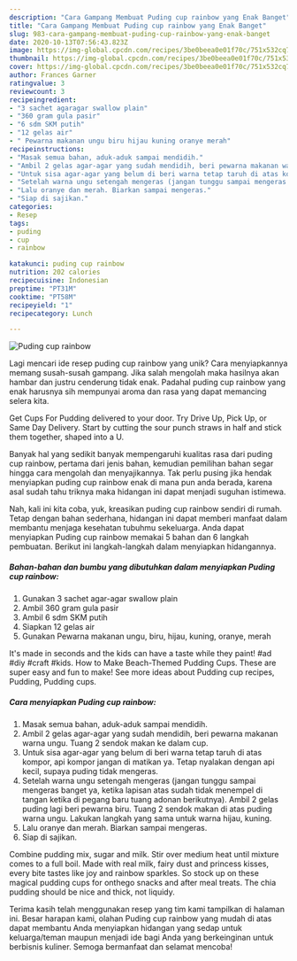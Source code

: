 ```yaml
---
description: "Cara Gampang Membuat Puding cup rainbow yang Enak Banget"
title: "Cara Gampang Membuat Puding cup rainbow yang Enak Banget"
slug: 983-cara-gampang-membuat-puding-cup-rainbow-yang-enak-banget
date: 2020-10-13T07:56:43.823Z
image: https://img-global.cpcdn.com/recipes/3be0beea0e01f70c/751x532cq70/puding-cup-rainbow-foto-resep-utama.jpg
thumbnail: https://img-global.cpcdn.com/recipes/3be0beea0e01f70c/751x532cq70/puding-cup-rainbow-foto-resep-utama.jpg
cover: https://img-global.cpcdn.com/recipes/3be0beea0e01f70c/751x532cq70/puding-cup-rainbow-foto-resep-utama.jpg
author: Frances Garner
ratingvalue: 3
reviewcount: 3
recipeingredient:
- "3 sachet agaragar swallow plain"
- "360 gram gula pasir"
- "6 sdm SKM putih"
- "12 gelas air"
- " Pewarna makanan ungu biru hijau kuning oranye merah"
recipeinstructions:
- "Masak semua bahan, aduk-aduk sampai mendidih."
- "Ambil 2 gelas agar-agar yang sudah mendidih, beri pewarna makanan warna ungu. Tuang 2 sendok makan ke dalam cup."
- "Untuk sisa agar-agar yang belum di beri warna tetap taruh di atas kompor, api kompor jangan di matikan ya. Tetap nyalakan dengan api kecil, supaya puding tidak mengeras."
- "Setelah warna ungu setengah mengeras (jangan tunggu sampai mengeras banget ya, ketika lapisan atas sudah tidak menempel di tangan ketika di pegang baru tuang adonan berikutnya). Ambil 2 gelas puding lagi beri pewarna biru. Tuang 2 sendok makan di atas puding warna ungu. Lakukan langkah yang sama untuk warna hijau, kuning."
- "Lalu oranye dan merah. Biarkan sampai mengeras."
- "Siap di sajikan."
categories:
- Resep
tags:
- puding
- cup
- rainbow

katakunci: puding cup rainbow 
nutrition: 202 calories
recipecuisine: Indonesian
preptime: "PT31M"
cooktime: "PT58M"
recipeyield: "1"
recipecategory: Lunch

---
```



![Puding cup rainbow](https://img-global.cpcdn.com/recipes/3be0beea0e01f70c/751x532cq70/puding-cup-rainbow-foto-resep-utama.jpg)

Lagi mencari ide resep puding cup rainbow yang unik? Cara menyiapkannya memang susah-susah gampang. Jika salah mengolah maka hasilnya akan hambar dan justru cenderung tidak enak. Padahal puding cup rainbow yang enak harusnya sih mempunyai aroma dan rasa yang dapat memancing selera kita.

Get Cups For Pudding delivered to your door. Try Drive Up, Pick Up, or Same Day Delivery. Start by cutting the sour punch straws in half and stick them together, shaped into a U.

Banyak hal yang sedikit banyak mempengaruhi kualitas rasa dari puding cup rainbow, pertama dari jenis bahan, kemudian pemilihan bahan segar hingga cara mengolah dan menyajikannya. Tak perlu pusing jika hendak menyiapkan puding cup rainbow enak di mana pun anda berada, karena asal sudah tahu triknya maka hidangan ini dapat menjadi suguhan istimewa.


Nah, kali ini kita coba, yuk, kreasikan puding cup rainbow sendiri di rumah. Tetap dengan bahan sederhana, hidangan ini dapat memberi manfaat dalam membantu menjaga kesehatan tubuhmu sekeluarga. Anda dapat menyiapkan Puding cup rainbow memakai 5 bahan dan 6 langkah pembuatan. Berikut ini langkah-langkah dalam menyiapkan hidangannya.

<!--inarticleads1-->

##### Bahan-bahan dan bumbu yang dibutuhkan dalam menyiapkan Puding cup rainbow:

1. Gunakan 3 sachet agar-agar swallow plain
1. Ambil 360 gram gula pasir
1. Ambil 6 sdm SKM putih
1. Siapkan 12 gelas air
1. Gunakan  Pewarna makanan ungu, biru, hijau, kuning, oranye, merah


It&#39;s made in seconds and the kids can have a taste while they paint! #ad #diy #craft #kids. How to Make Beach-Themed Pudding Cups. These are super easy and fun to make! See more ideas about Pudding cup recipes, Pudding, Pudding cups. 

<!--inarticleads2-->

##### Cara menyiapkan Puding cup rainbow:

1. Masak semua bahan, aduk-aduk sampai mendidih.
1. Ambil 2 gelas agar-agar yang sudah mendidih, beri pewarna makanan warna ungu. Tuang 2 sendok makan ke dalam cup.
1. Untuk sisa agar-agar yang belum di beri warna tetap taruh di atas kompor, api kompor jangan di matikan ya. Tetap nyalakan dengan api kecil, supaya puding tidak mengeras.
1. Setelah warna ungu setengah mengeras (jangan tunggu sampai mengeras banget ya, ketika lapisan atas sudah tidak menempel di tangan ketika di pegang baru tuang adonan berikutnya). Ambil 2 gelas puding lagi beri pewarna biru. Tuang 2 sendok makan di atas puding warna ungu. Lakukan langkah yang sama untuk warna hijau, kuning.
1. Lalu oranye dan merah. Biarkan sampai mengeras.
1. Siap di sajikan.


Combine pudding mix, sugar and milk. Stir over medium heat until mixture comes to a full boil. Made with real milk, fairy dust and princess kisses, every bite tastes like joy and rainbow sparkles. So stock up on these magical pudding cups for onthego snacks and after meal treats. The chia pudding should be nice and thick, not liquidy. 

Terima kasih telah menggunakan resep yang tim kami tampilkan di halaman ini. Besar harapan kami, olahan Puding cup rainbow yang mudah di atas dapat membantu Anda menyiapkan hidangan yang sedap untuk keluarga/teman maupun menjadi ide bagi Anda yang berkeinginan untuk berbisnis kuliner. Semoga bermanfaat dan selamat mencoba!
